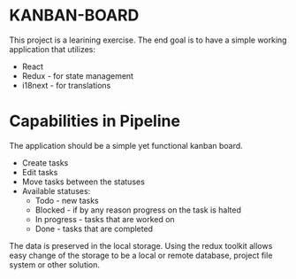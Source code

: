 # KANBAN-BOARD

This project is a learining exercise. The end goal is to have a simple working application that utilizes:
* React
* Redux - for state management
* i18next - for translations

# Capabilities in Pipeline
The application should be a simple yet functional kanban board.
* Create tasks
* Edit tasks
* Move tasks between the statuses
* Available statuses:
    * Todo - new tasks
    * Blocked - if by any reason progress on the task is halted
    * In progress - tasks that are worked on
    * Done - tasks that are completed 

The data is preserved in the local storage. Using the redux toolkit allows easy change of the storage to be a local or remote database, project file system or other solution.